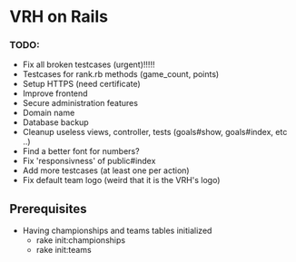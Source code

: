 # VRH on Rails

### TODO:

* Fix all broken testcases (urgent)!!!!!
* Testcases for rank.rb methods (game_count, points)
* Setup HTTPS (need certificate)
* Improve frontend
* Secure administration features
* Domain name
* Database backup
* Cleanup useless views, controller, tests (goals#show, goals#index, etc ..)
* Find a better font for numbers?
* Fix 'responsivness' of public#index
* Add more testcases (at least one per action)
* Fix default team logo (weird that it is the VRH's logo)

## Prerequisites

* Having championships and teams tables initialized
  * rake init:championships
  * rake init:teams
